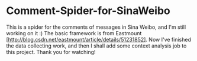 # Comment-Spider-for-SinaWeibo
This is a spider for the comments of messages in Sina Weibo, and I'm still working on it :)
The basic framework is from Eastmount [http://blog.csdn.net/eastmount/article/details/51231852].
Now I've finished the data collecting work, and then I shall add some context analysis job to this project.
Thank you for watching!
